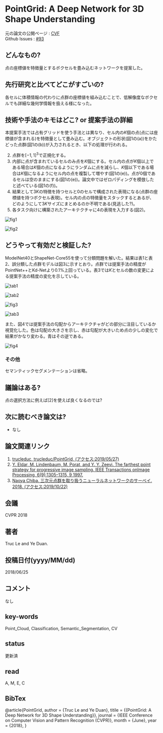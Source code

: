 # PointGrid: A Deep Network for 3D Shape Understanding

元の論文の公開ページ : [CVF](http://openaccess.thecvf.com/content_cvpr_2018/papers/Le_PointGrid_A_Deep_CVPR_2018_paper.pdf)  
Github Issues : [#93](https://github.com/Obarads/obarads.github.io/issues/93)

## どんなもの?
点の座標値を特徴量とするボクセルを畳み込むネットワークを提案した。

## 先行研究と比べてどこがすごいの?
各セルに体積情報の代わりに点群の座標値を組み込むことで、低解像度なボクセルでも詳細な幾何学情報を扱える様になった。

## 技術や手法のキモはどこ? or 提案手法の詳細
本提案手法では占有グリッドを使う手法とは異なり、セル内の$K$個の点(点には座標値が含まれる)を特徴量として畳み込む。オブジェクトの形状(図1の(a))をかたどった点群(図1の(b))が入力されるとき、以下の処理が行われる。

2. 点群を$[-1,1]^3$で正規化する。
3. 内部に点が含まれているセルのみ点を$K$個にする。セル内の点が$K$個以上である場合は$K$個の点になるようにランダムに点を減らし、$K$個以下である場合は$K$個になるようにセル内の点を複製して増やす(図1の(e))。点が0個であるセルは空のままにする(図1の(e))。論文中ではゼロパディングを模倣したと述べている(図1の(f))。
4. 結果として$3K$の特徴を持つセルと0のセルで構成された表現になる(点群の座標値を持つボクセル表現)。セル内の点の特徴量をスタックするとあるが、どのようにして$3K$サイズにまとめるのか不明である(見逃した?)。
5. 各タスク向けに構築されたアーキテクチャに4の表現を入力する(図2)。

![fig1](img/PADNf3SU/fig1.png)

![fig2](img/PADNf3SU/fig2.png)

## どうやって有効だと検証した?
ModelNet40とShapeNet-Core55を使って分類問題を解いた。結果は表1と表2、誤分類した点群モデルは図3に示すとおり。点群では提案手法の精度がPointNet++とKd-Netより0.1%上回っている。表3では$K$とセルの数の変更による提案手法の精度の変化を示している。

![tab1](img/PADNf3SU/tab1.png)

![tab2](img/PADNf3SU/tab2.png)

![fig3](img/PADNf3SU/fig3.png)

![tab3](img/PADNf3SU/tab3.png)

また、図4では提案手法の勾配からアーキテクチャがどの部分に注目しているか視覚化した。色は勾配の大きさを示し、赤は勾配が大きいため点の少しの変化で結果がかなり変わる。青はその逆である。

![fig4](img/PADNf3SU/fig4.png)

### その他
セマンティックセグメンテーションは省略。

## 議論はある?
点の選択方法に例えば[2]を使えば良くなるのでは?

## 次に読むべき論文は?
- なし

## 論文関連リンク
1. [trucleduc, trucleduc/PointGrid, (アクセス:2019/05/27)](https://github.com/trucleduc/PointGrid)
2. [Y. Eldar, M. Lindenbaum, M. Porat, and Y. Y. Zeevi. The farthest point strategy for progressive image sampling. IEEE Transactions onImage Processing, 6(9):1305–1315, 9 1997.](https://ieeexplore.ieee.org/document/623193)
3. [Naoya Chiba. 三次元点群を取り扱うニューラルネットワークのサーベイ. 2018. (アクセス:2019/10/22)](https://www.slideshare.net/naoyachiba18/ss-120302579)

## 会議
CVPR 2018

## 著者
Truc Le and Ye Duan.

## 投稿日付(yyyy/MM/dd)
2018/06/25

## コメント
なし

## key-words
Point_Cloud, Classification, Semantic_Segmentation, CV

## status
更新済

## read
A, M, E, C

## BibTex
@article{PointGrid,
	author = {Truc Le and Ye Duan},
	titile = {{PointGrid: A Deep Network for 3D Shape Understanding}},
	journal = {IEEE Conference on Computer Vision and Pattern Recognition (CVPR)},
	month = {June},
	year = {2018},
}